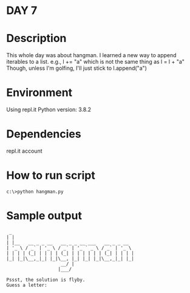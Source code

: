 
# DAY 7

# Description
This whole day was about hangman.
I learned a new way to append iterables to a list. e.g., l += "a" which is not the same thing as l = l + "a"
Though, unless I'm golfing, I'll just stick to l.append("a")

# Environment
Using repl.it
Python version: 3.8.2

# Dependencies
repl.it account

# How to run script
```
c:\>python hangman.py
```

# Sample output
```
 _
| |
| |__   __ _ _ __   __ _ _ __ ___   __ _ _ __
| '_ \ / _` | '_ \ / _` | '_ ` _ \ / _` | '_ \
| | | | (_| | | | | (_| | | | | | | (_| | | | |
|_| |_|\__,_|_| |_|\__, |_| |_| |_|\__,_|_| |_|
                    __/ |
                   |___/

Pssst, the solution is flyby.
Guess a letter:
```

